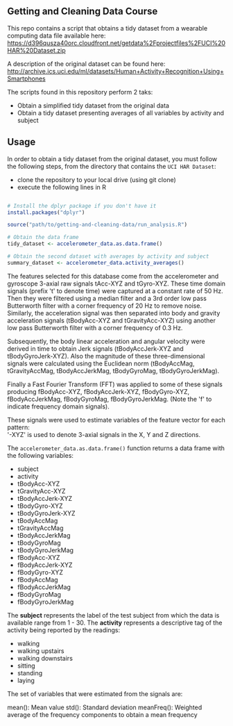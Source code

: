 ## Getting and Cleaning Data Course
This repo contains a script that obtains a tidy dataset from a wearable computing data file available here: 
https://d396qusza40orc.cloudfront.net/getdata%2Fprojectfiles%2FUCI%20HAR%20Dataset.zip

A description of the original dataset can be found here: http://archive.ics.uci.edu/ml/datasets/Human+Activity+Recognition+Using+Smartphones 


The scripts found in this repository perform 2 taks: 
  - Obtain a simplified tidy dataset from the original data
  - Obtain a tidy dataset presenting averages of all variables by activity and subject


## Usage
In order to obtain a tidy dataset from the original dataset, you must follow the following steps, from
the directory that contains the `UCI HAR Dataset`:
  - clone the repository to your local drive (using git clone)
  - execute the following lines in R

```R

# Install the dplyr package if you don't have it
install.packages("dplyr")

source("path/to/getting-and-cleaning-data/run_analysis.R")

# Obtain the data frame
tidy_dataset <- accelerometer_data.as.data.frame()

# Obtain the second dataset with averages by activity and subject
summary_dataset <- accelerometer_data.activity_averages()
```
The features selected for this database come from the accelerometer and gyroscope 3-axial raw signals tAcc-XYZ and tGyro-XYZ. These time domain signals (prefix 't' to denote time) were captured at a constant rate of 50 Hz. Then they were filtered using a median filter and a 3rd order low pass Butterworth filter with a corner frequency of 20 Hz to remove noise. Similarly, the acceleration signal was then separated into body and gravity acceleration signals (tBodyAcc-XYZ and tGravityAcc-XYZ) using another low pass Butterworth filter with a corner frequency of 0.3 Hz. 

Subsequently, the body linear acceleration and angular velocity were derived in time to obtain Jerk signals (tBodyAccJerk-XYZ and tBodyGyroJerk-XYZ). Also the magnitude of these three-dimensional signals were calculated using the Euclidean norm (tBodyAccMag, tGravityAccMag, tBodyAccJerkMag, tBodyGyroMag, tBodyGyroJerkMag). 

Finally a Fast Fourier Transform (FFT) was applied to some of these signals producing fBodyAcc-XYZ, fBodyAccJerk-XYZ, fBodyGyro-XYZ, fBodyAccJerkMag, fBodyGyroMag, fBodyGyroJerkMag. (Note the 'f' to indicate frequency domain signals). 

These signals were used to estimate variables of the feature vector for each pattern:  
'-XYZ' is used to denote 3-axial signals in the X, Y and Z directions.

The `accelerometer_data.as.data.frame()` function returns a data frame with the following
variables:

  - subject
  - activity
  - tBodyAcc-XYZ
  - tGravityAcc-XYZ
  - tBodyAccJerk-XYZ
  - tBodyGyro-XYZ
  - tBodyGyroJerk-XYZ
  - tBodyAccMag
  - tGravityAccMag
  - tBodyAccJerkMag
  - tBodyGyroMag
  - tBodyGyroJerkMag
  - fBodyAcc-XYZ
  - fBodyAccJerk-XYZ
  - fBodyGyro-XYZ
  - fBodyAccMag
  - fBodyAccJerkMag
  - fBodyGyroMag
  - fBodyGyroJerkMag

The __subject__ represents the label of the test subject from which the data is available range from 1 - 30.
The __activity__ represents a descriptive tag of the activity being reported by the readings: 
  - walking 
  - walking upstairs 
  - walking downstairs 
  - sitting 
  - standing
  - laying

The set of variables that were estimated from the signals are: 

mean(): Mean value
std(): Standard deviation
meanFreq(): Weighted average of the frequency components to obtain a mean frequency
